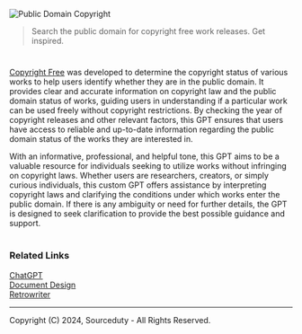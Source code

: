 ![Public Domain Copyright](https://github.com/user-attachments/assets/a55e72a2-1c70-4955-89b3-14b1bd60bc3c)

> Search the public domain for copyright free work releases. Get inspired.

#

[Copyright Free](https://chatgpt.com/g/g-8H85EsW0r-copyright-free) was developed to determine the copyright status of various works to help users identify whether they are in the public domain. It provides clear and accurate information on copyright law and the public domain status of works, guiding users in understanding if a particular work can be used freely without copyright restrictions. By checking the year of copyright releases and other relevant factors, this GPT ensures that users have access to reliable and up-to-date information regarding the public domain status of the works they are interested in.

With an informative, professional, and helpful tone, this GPT aims to be a valuable resource for individuals seeking to utilize works without infringing on copyright laws. Whether users are researchers, creators, or simply curious individuals, this custom GPT offers assistance by interpreting copyright laws and clarifying the conditions under which works enter the public domain. If there is any ambiguity or need for further details, the GPT is designed to seek clarification to provide the best possible guidance and support.

#
### Related Links

[ChatGPT](https://github.com/sourceduty/ChatGPT)
<br>
[Document Design](https://chat.openai.com/g/g-vmvOjWhHm-document-design)
<br>
[Retrowriter](https://chat.openai.com/g/g-WRBOBHtSg-retrowriter)

***
Copyright (C) 2024, Sourceduty - All Rights Reserved.
